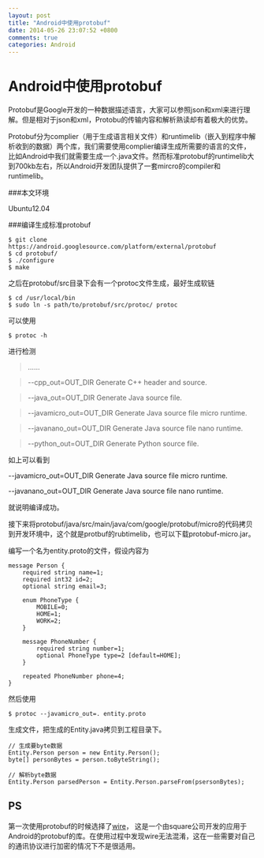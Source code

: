 ```yaml
---
layout: post
title: "Android中使用protobuf"
date: 2014-05-26 23:07:52 +0800
comments: true
categories: Android
---
```

Android中使用protobuf
=========

Protobuf是Google开发的一种数据描述语言，大家可以参照json和xml来进行理解。但是相对于json和xml，Protobu的传输内容和解析熟读却有着极大的优势。

Protobuf分为complier（用于生成语言相关文件）和runtimelib（嵌入到程序中解析收到的数据）两个库，我们需要使用complier编译生成所需要的语言的文件，比如Android中我们就需要生成一个.java文件。然而标准protobuf的runtimelib大到700kb左右，所以Android开发团队提供了一套mircro的compiler和runtimelib。

###本文环境

Ubuntu12.04

###编译生成标准protobuf
```
$ git clone https://android.googlesource.com/platform/external/protobuf
$ cd protobuf/
$ ./configure
$ make
```
之后在protobuf/src目录下会有一个protoc文件生成，最好生成软链
```
$ cd /usr/local/bin
$ sudo ln -s path/to/protobuf/src/protoc/ protoc
```
可以使用
```
$ protoc -h
```
进行检测


> ……

> --cpp_out=OUT_DIR           Generate C++ header and source.

> --java_out=OUT_DIR          Generate Java source file.

> --javamicro_out=OUT_DIR     Generate Java source file micro runtime.

> --javanano_out=OUT_DIR      Generate Java source file nano runtime.

> --python_out=OUT_DIR        Generate Python source file.


如上可以看到

--javamicro_out=OUT_DIR Generate Java source file micro runtime.

--javanano_out=OUT_DIR Generate Java source file nano runtime.

就说明编译成功。

接下来将protobuf/java/src/main/java/com/google/protobuf/micro的代码拷贝到开发环境中，这个就是protbuf的rubtimelib，也可以下载protobuf-micro.jar。

编写一个名为entity.proto的文件，假设内容为

```
message Person {
    required string name=1;
    required int32 id=2;
    optional string email=3;

    enum PhoneType {
        MOBILE=0;
        HOME=1;
        WORK=2;
    }

    message PhoneNumber {
        required string number=1;
        optional PhoneType type=2 [default=HOME];
    }

    repeated PhoneNumber phone=4;
}
```
然后使用
```
$ protoc --javamicro_out=. entity.proto
```
生成文件，把生成的Entity.java拷贝到工程目录下。
```
// 生成要byte数据
Entity.Person person = new Entity.Person();
byte[] personBytes = person.toByteString();

// 解析byte数据
Entity.Person parsedPerson = Entity.Person.parseFrom(psersonBytes);

```

PS
----

第一次使用protobuf的时候选择了[wire](https://github.com/square/wire)，
这是一个由square公司开发的应用于Android的protobuf的库。在使用过程中发现wire无法混淆，这在一些需要对自己的通讯协议进行加密的情况下不是很适用。

    
    
